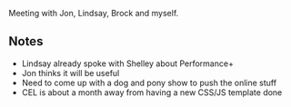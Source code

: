 Meeting with Jon, Lindsay, Brock and myself.

## Notes
- Lindsay already spoke with Shelley about Performance+
- Jon thinks it will be useful
- Need to come up with a dog and pony show to push the online stuff
- CEL is about a month away from having a new CSS/JS template done